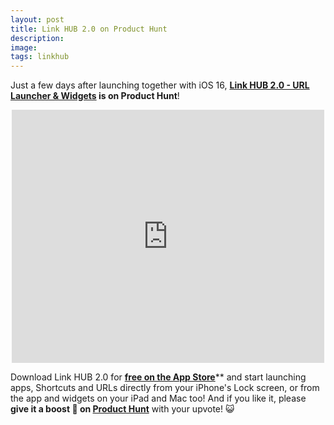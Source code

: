 ```yaml
---
layout: post
title: Link HUB 2.0 on Product Hunt
description:
image:
tags: linkhub
---
```


Just a few days after launching together with iOS 16, **[Link HUB 2.0 -  URL Launcher & Widgets](https://apps.apple.com/us/app/id1524351956) is on Product Hunt**!

<center>
	<iframe style="border: none;" src="https://cards.producthunt.com/cards/posts/359520?v=1" width="500" height="405" frameborder="0" scrolling="no" allowfullscreen></iframe>
</center>

Download Link HUB 2.0 for **[free on the App Store](https://apps.apple.com/us/app/id1524351956)**** and start launching apps, Shortcuts and URLs directly from your iPhone's Lock screen, or from the app and widgets on your iPad and Mac too! And if you like it, please **give it a boost 🚀 on [Product Hunt](https://www.producthunt.com/posts/link-hub-2-0-urls-dashboard-widgets)** with your upvote! 😺